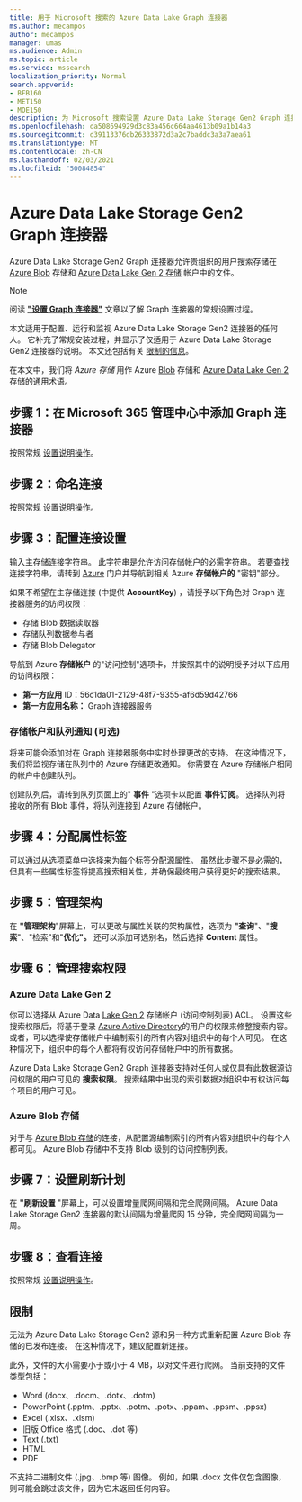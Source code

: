 ```yaml
---
title: 用于 Microsoft 搜索的 Azure Data Lake Graph 连接器
ms.author: mecampos
author: mecampos
manager: umas
ms.audience: Admin
ms.topic: article
ms.service: mssearch
localization_priority: Normal
search.appverid:
- BFB160
- MET150
- MOE150
description: 为 Microsoft 搜索设置 Azure Data Lake Storage Gen2 Graph 连接器
ms.openlocfilehash: da508694929d3c83a456c664aa4613b09a1b14a3
ms.sourcegitcommit: d39113376db26333872d3a2c7baddc3a3a7aea61
ms.translationtype: MT
ms.contentlocale: zh-CN
ms.lasthandoff: 02/03/2021
ms.locfileid: "50084854"
---
```

<!---Previous ms.author: monaray --->

# <a name="azure-data-lake-storage-gen2-graph-connector"></a>Azure Data Lake Storage Gen2 Graph 连接器

Azure Data Lake Storage Gen2 Graph 连接器允许贵组织的用户搜索存储在 [Azure Blob](https://docs.microsoft.com/azure/storage/blobs/storage-blobs-introduction) 存储和 [Azure Data Lake Gen 2 存储](https://docs.microsoft.com/azure/storage/blobs/data-lake-storage-introduction) 帐户中的文件。

> [!NOTE]
> 阅读 [**"设置 Graph 连接器"**](configure-connector.md) 文章以了解 Graph 连接器的常规设置过程。

本文适用于配置、运行和监视 Azure Data Lake Storage Gen2 连接器的任何人。 它补充了常规安装过程，并显示了仅适用于 Azure Data Lake Storage Gen2 连接器的说明。 本文还包括有关 [限制的信息](#limitations)。

在本文中，我们将 *Azure 存储* 用作 Azure [Blob](https://docs.microsoft.com/azure/storage/blobs/storage-blobs-introduction) 存储和 [Azure Data Lake Gen 2](https://docs.microsoft.com/azure/storage/blobs/data-lake-storage-introduction)存储的通用术语。

## <a name="step-1-add-a-graph-connector-in-the-microsoft-365-admin-center"></a>步骤 1：在 Microsoft 365 管理中心中添加 Graph 连接器

按照常规 [设置说明操作](https://docs.microsoft.com/microsoftsearch/configure-connector)。
<!---If the above phrase does not apply, delete it and insert specific details for your data source that are different from general setup instructions.-->

## <a name="step-2-name-the-connection"></a>步骤 2：命名连接

按照常规 [设置说明操作](https://docs.microsoft.com/microsoftsearch/configure-connector)。
<!---If the above phrase does not apply, delete it and insert specific details for your data source that are different from general setup instructions.-->

## <a name="step-3-configure-the-connection-settings"></a>步骤 3：配置连接设置

输入主存储连接字符串。 此字符串是允许访问存储帐户的必需字符串。 若要查找连接字符串，请转到 [Azure](https://ms.portal.azure.com/#home) 门户并导航到相关 Azure **存储帐户的** "密钥"部分。

如果不希望在主存储连接 (中提供 **AccountKey**) ，请授予以下角色对 Graph 连接器服务的访问权限：

* 存储 Blob 数据读取器
* 存储队列数据参与者
* 存储 Blob Delegator

导航到 Azure **存储帐户** 的"访问控制"选项卡，并按照其中的说明授予对以下应用的访问权限：

* **第一方应用** ID：56c1da01-2129-48f7-9355-af6d59d42766
* **第一方应用名称：** Graph 连接器服务

### <a name="storage-account-and-queue-notifications-optional"></a>存储帐户和队列通知 (可选) 

将来可能会添加对在 Graph 连接器服务中实时处理更改的支持。 在这种情况下，我们将监视存储在队列中的 Azure 存储更改通知。 你需要在 Azure 存储帐户相同的帐户中创建队列。

创建队列后，请转到队列页面上的" **事件** "选项卡以配置 **事件订阅**。 选择队列将接收的所有 Blob 事件，将队列连接到 Azure 存储帐户。

## <a name="step-4-assign-property-labels"></a>步骤 4：分配属性标签

可以通过从选项菜单中选择来为每个标签分配源属性。 虽然此步骤不是必需的，但具有一些属性标签将提高搜索相关性，并确保最终用户获得更好的搜索结果。

## <a name="step-5-manage-schema"></a>步骤 5：管理架构

在 **"管理架构**"屏幕上，可以更改与属性关联的架构属性，选项为 **"查询**"、"**搜索**"、"检索"和"**优化"。** 还可以添加可选别名，然后选择 **Content** 属性。

## <a name="step-6-manage-search-permissions"></a>步骤 6：管理搜索权限

### <a name="azure-data-lake-gen-2"></a>Azure Data Lake Gen 2

你可以选择从 Azure Data [Lake Gen 2](https://docs.microsoft.com/azure/storage/blobs/data-lake-storage-introduction) 存储帐户 (访问控制列表) ACL。 设置这些搜索权限后，将基于登录 [Azure Active Directory](https://docs.microsoft.com/azure/active-directory/)的用户的权限来修整搜索内容。 或者，可以选择使存储帐户中编制索引的所有内容对组织中的每个人可见。 在这种情况下，组织中的每个人都将有权访问存储帐户中的所有数据。

Azure Data Lake Storage Gen2 Graph 连接器支持对任何人或仅具有此数据源访问权限的用户可见的 **搜索权限**。 搜索结果中出现的索引数据对组织中有权访问每个项目的用户可见。

### <a name="azure-blob-storage"></a>Azure Blob 存储

对于与 [Azure Blob 存储](https://docs.microsoft.com/azure/storage/blobs/storage-blobs-introduction)的连接，从配置源编制索引的所有内容对组织中的每个人都可见。 Azure Blob 存储中不支持 Blob 级别的访问控制列表。

## <a name="step-7-set-the-refresh-schedule"></a>步骤 7：设置刷新计划

在 **"刷新设置** "屏幕上，可以设置增量爬网间隔和完全爬网间隔。 Azure Data Lake Storage Gen2 连接器的默认间隔为增量爬网 15 分钟，完全爬网间隔为一周。

## <a name="step-8-review-connection"></a>步骤 8：查看连接

按照常规 [设置说明操作](https://docs.microsoft.com/microsoftsearch/configure-connector)。
<!---If the above phrase does not apply, delete it and insert specific details for your data source that are different from general setup instructions.-->

<!---## Troubleshooting-->
<!---Insert troubleshooting recommendations for this data source-->

## <a name="limitations"></a>限制

无法为 Azure Data Lake Storage Gen2 源和另一种方式重新配置 Azure Blob 存储的已发布连接。 在这种情况下，建议配置新连接。

此外，文件的大小需要小于或小于 4 MB，以对文件进行爬网。 当前支持的文件类型包括：

* Word (docx、.docm、.dotx、.dotm) 
* PowerPoint (.pptm、.pptx、.potm、.potx、.ppam、.ppsm、.ppsx) 
* Excel (.xlsx、.xlsm) 
* 旧版 Office 格式 (.doc、.dot 等) 
* Text (.txt) 
* HTML
* PDF

不支持二进制文件 (.jpg、.bmp 等) 图像。 例如，如果 .docx 文件仅包含图像，则可能会跳过该文件，因为它未返回任何内容。

